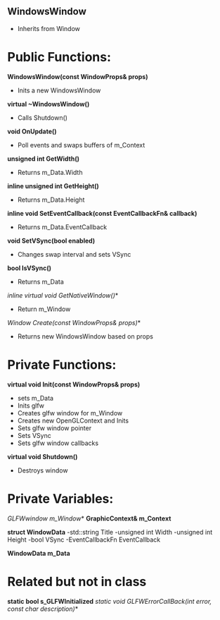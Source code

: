 ## WindowsWindow
- Inherits from Window

# Public Functions:
**WindowsWindow(const WindowProps& props)**
- Inits a new WindowsWindow

**virtual ~WindowsWindow()**
- Calls Shutdown()

**void OnUpdate()**
- Poll events and swaps buffers of m_Context

**unsigned int GetWidth()**
- Returns m_Data.Width

**inline unsigned int GetHeight()**
- Returns m_Data.Height

**inline void SetEventCallback(const EventCallbackFn& callback)**
- Returns m_Data.EventCallback

**void SetVSync(bool enabled)**
- Changes swap interval and sets VSync

**bool IsVSync()**
- Returns m_Data

**inline virtual void* GetNativeWindow()**
- Return m_Window

**Window* Create(const WindowProps& props)**
- Returns new WindowsWindow based on props

# Private Functions:
**virtual void Init(const WindowProps& props)**
- sets m_Data
- Inits glfw
- Creates glfw window for m_Window
- Creates new OpenGLContext and Inits
- Sets glfw window pointer
- Sets VSync
- Sets glfw window callbacks

**virtual void Shutdown()**
- Destroys window

# Private Variables:
**GLFWwindow* m_Window**
**GraphicContext& m_Context**

**struct WindowData**
-std::string Title
-unsigned int Width
-unsigned int Height
-bool VSync
-EventCallbackFn EventCallback

**WindowData m_Data**

# Related but not in class
**static bool s_GLFWInitialized**
**static void GLFWErrorCallBack(int error, const char* description)**
